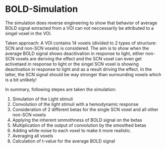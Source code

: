 # BOLD-Simulation

The simulation does reverse engineering to show that behavior of average BOLD signal extracted from a VOI can not neccessarily be attributed to a singel voxel in the VOI.

Taken approach:
A VOI contains 14 voxels (divided to 2 types of structure: SCN and non-SCN voxels) is considered. The aim is to show when the average BOLD signal shows deactiivation in response to light, either non-SCN voxels are deriving the effect and the SCN voxel can even get activetaed in response to light or the singel SCN voxel is showing deactivation  in response to light and as a result driving the effect. In the latter, the SCN signal should be way stronger than surrounding voxels which is a bit unlikely!

In summary, following stepes are taken the simulation: 
1) Simulation of the Light stimuli
2) Convolution of the light stimuli with a hemodynamic response
3) Consideration of 2 different betas for the single SCN voxel and all other non-SCN voxels
4) Applying the inherent smmothness of BOLD signal on the betas
4) Multiplication of the output of convolution by the smoothed betas
5) Adding white noise to each voxel to make it more realistic.
6) Averaging all voxels
7) Calculation of t-value for the average BOLD signal
